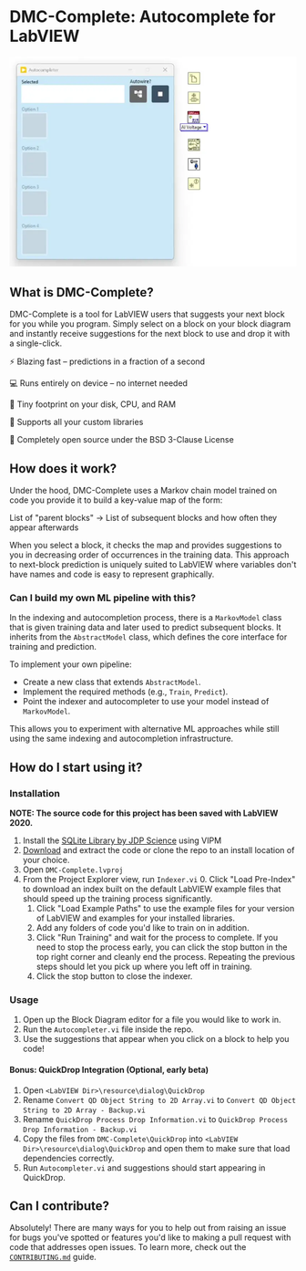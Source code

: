 # DMC-Complete: Autocomplete for LabVIEW
<img src="assets/demo.webp" width="600px" alt="DMC-Complete Demo">

## What is DMC-Complete?
DMC-Complete is a tool for LabVIEW users that suggests your next block for you while you program. Simply select on a block on your block diagram and instantly receive suggestions for the next block to use and drop it with a single-click.

⚡ Blazing fast – predictions in a fraction of a second

💻 Runs entirely on device – no internet needed

💾 Tiny footprint on your disk, CPU, and RAM

🧩 Supports all your custom libraries

🤝 Completely open source under the BSD 3-Clause License

## How does it work?
Under the hood, DMC-Complete uses a Markov chain model trained on code you provide it to build a key-value map of the form:

List of "parent blocks" -> List of subsequent blocks and how often they appear afterwards

When you select a block, it checks the map and provides suggestions to you in decreasing order of occurrences in the training data. This approach to next-block prediction is uniquely suited to LabVIEW where variables don't have names and code is easy to represent graphically.

### Can I build my own ML pipeline with this?
In the indexing and autocompletion process, there is a `MarkovModel` class that is given training data and later used to predict subsequent blocks. It inherits from the `AbstractModel` class, which defines the core interface for training and prediction.

To implement your own pipeline:
- Create a new class that extends `AbstractModel`.
- Implement the required methods (e.g., `Train`, `Predict`).
- Point the indexer and autocompleter to use your model instead of `MarkovModel`.

This allows you to experiment with alternative ML approaches while still using the same indexing and autocompletion infrastructure.

## How do I start using it?

### Installation
__NOTE: The source code for this project has been saved with LabVIEW 2020.__
1. Install the [SQLite Library by JDP Science](https://www.vipm.io/package/drjdpowell_lib_sqlite_labview/) using VIPM
2. [Download](https://github.com/fadilf/DMC-Complete/archive/refs/heads/main.zip) and extract the code or clone the repo to an install location of your choice.
3. Open `DMC-Complete.lvproj`
4. From the Project Explorer view, run `Indexer.vi`
    0. Click "Load Pre-Index" to download an index built on the default LabVIEW example files that should speed up the training process significantly.
    1. Click "Load Example Paths" to use the example files for your version of LabVIEW and examples for your installed libraries.
    2. Add any folders of code you'd like to train on in addition.
    3. Click "Run Training" and wait for the process to complete. If you need to stop the process early, you can click the stop button in the top right corner and cleanly end the process. Repeating the previous steps should let you pick up where you left off in training.
    4. Click the stop button to close the indexer.

### Usage
1. Open up the Block Diagram editor for a file you would like to work in.
2. Run the `Autocompleter.vi` file inside the repo.
3. Use the suggestions that appear when you click on a block to help you code!

#### Bonus: QuickDrop Integration (Optional, early beta)
1. Open `<LabVIEW Dir>\resource\dialog\QuickDrop`
2. Rename `Convert QD Object String to 2D Array.vi` to `Convert QD Object String to 2D Array - Backup.vi`
3. Rename `QuickDrop Process Drop Information.vi` to `QuickDrop Process Drop Information - Backup.vi`
4. Copy the files from `DMC-Complete\QuickDrop` into `<LabVIEW Dir>\resource\dialog\QuickDrop` and open them to make sure that load dependencies correctly.
5. Run `Autocompleter.vi` and suggestions should start appearing in QuickDrop.

## Can I contribute?
Absolutely! There are many ways for you to help out from raising an issue for bugs you've spotted or features you'd like to making a pull request with code that addresses open issues. To learn more, check out the [`CONTRIBUTING.md`](CONTRIBUTING.md) guide.
